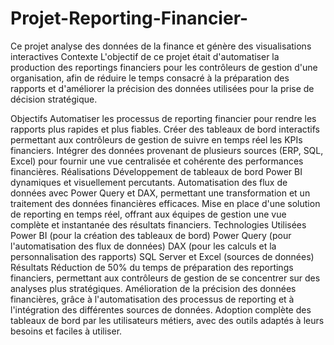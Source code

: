 # Projet-Reporting-Financier-
Ce projet analyse des données de la finance et génère des visualisations interactives
Contexte
L'objectif de ce projet était d'automatiser la production des reportings financiers pour les contrôleurs de gestion d'une organisation, afin de réduire le temps consacré à la préparation des rapports et d'améliorer la précision des données utilisées pour la prise de décision stratégique.

Objectifs
Automatiser les processus de reporting financier pour rendre les rapports plus rapides et plus fiables.
Créer des tableaux de bord interactifs permettant aux contrôleurs de gestion de suivre en temps réel les KPIs financiers.
Intégrer des données provenant de plusieurs sources (ERP, SQL, Excel) pour fournir une vue centralisée et cohérente des performances financières.
Réalisations
Développement de tableaux de bord Power BI dynamiques et visuellement percutants.
Automatisation des flux de données avec Power Query et DAX, permettant une transformation et un traitement des données financières efficaces.
Mise en place d'une solution de reporting en temps réel, offrant aux équipes de gestion une vue complète et instantanée des résultats financiers.
Technologies Utilisées
Power BI (pour la création des tableaux de bord)
Power Query (pour l'automatisation des flux de données)
DAX (pour les calculs et la personnalisation des rapports)
SQL Server et Excel (sources de données)
Résultats
Réduction de 50% du temps de préparation des reportings financiers, permettant aux contrôleurs de gestion de se concentrer sur des analyses plus stratégiques.
Amélioration de la précision des données financières, grâce à l'automatisation des processus de reporting et à l'intégration des différentes sources de données.
Adoption complète des tableaux de bord par les utilisateurs métiers, avec des outils adaptés à leurs besoins et faciles à utiliser.
